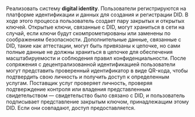 Реализовать систему **digital identity**.
Пользователи регистрируются на платформе идентификации и данных для
создания и регистрации DID. В ходе этого процесса пользователь создает
пару закрытых и открытых ключей. Открытые ключи, связанные с DID, могут
храниться в сети на случай, если ключи будут скомпрометированы или
заменены по соображениям безопасности. Дополнительные данные,
связанные с DID, такие как аттестации, могут быть привязаны к цепочке, но
сами полные данные не должны храниться в цепочке для обеспечения
масштабируемости и соблюдения правил конфиденциальности. После
сопряжения с децентрализованной идентификацией пользователи могут
представить проверенный идентификатор в виде QR-кода, чтобы
подтвердить свою личность и получить доступ к определенным услугам.
Поставщик услуг проверяет личность, проверяя подтверждение контроля или
владения представленным свидетельством — свидетельство было связано с
DID, и пользователь подписывает представление закрытым ключом,
принадлежащим этому DID. Если они совпадают, доступ предоставляется.

